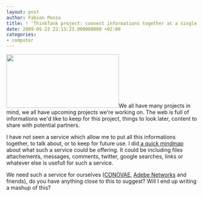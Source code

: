 ```yaml
---
layout: post
author: Fabien Penso
title: ! 'ThinkTank project: connect informations together at a single place'
date: 2009-05-23 22:13:23.000000000 +02:00
categories:
- computer
---
```

<a href="http://blog.penso.info/wp-content/uploads/2009/05/thinktank.png"><img class="alignleft size-medium wp-image-386" title="thinktank" src="http://blog.penso.info/wp-content/uploads/2009/05/thinktank.png" alt="" width="296" height="140" /></a>We all have many projects in mind, we all have upcoming projects we're working on. The web is full of informations we'd like to keep for this project, things to look later, content to share with potential partners.

I have not seen a service which allow me to put all this informations together, to talk about, or to keep for future use. I did<a href="penso.info/tmp/thinktank.pdf"> a quick mindmap</a> about what such a service could be offering. It could be including files attachements, messages, comments, twitter, google searches, links or whatever else is usefull for such a service.

We need such a service for ourselves (<a href="http://www.conovae.com/">CONOVAE</a>, <a href="http://www.adebe.fr/">Adebe Networks</a> and friends), do you have anything close to this to suggest? Will I end up writing a mashup of this?
